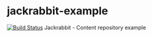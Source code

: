# jackrabbit-example
[![Build Status](https://travis-ci.org/rrajendran/jackrabbit-example.svg)](https://travis-ci.org/rrajendran/jackrabbit-example)
Jackrabbit - Content repository example

